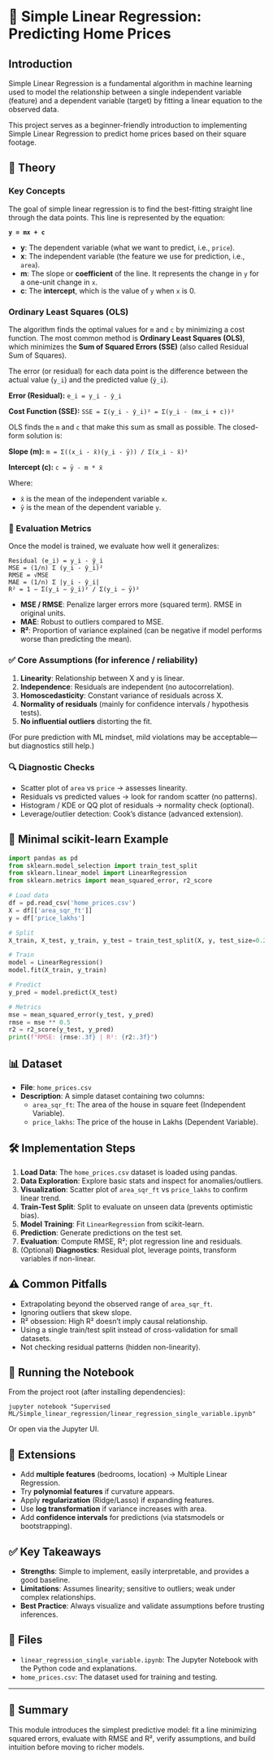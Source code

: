 # 📖 Simple Linear Regression: Predicting Home Prices

## Introduction

Simple Linear Regression is a fundamental algorithm in machine learning used to model the relationship between a single independent variable (feature) and a dependent variable (target) by fitting a linear equation to the observed data.

This project serves as a beginner-friendly introduction to implementing Simple Linear Regression to predict home prices based on their square footage.

## 🧠 Theory

### Key Concepts

The goal of simple linear regression is to find the best-fitting straight line through the data points. This line is represented by the equation:

**`y = mx + c`**

- **y**: The dependent variable (what we want to predict, i.e., `price`).
- **x**: The independent variable (the feature we use for prediction, i.e., `area`).
- **m**: The slope or **coefficient** of the line. It represents the change in `y` for a one-unit change in `x`.
- **c**: The **intercept**, which is the value of `y` when `x` is 0.

### Ordinary Least Squares (OLS)

The algorithm finds the optimal values for `m` and `c` by minimizing a cost function. The most common method is **Ordinary Least Squares (OLS)**, which minimizes the **Sum of Squared Errors (SSE)** (also called Residual Sum of Squares).

The error (or residual) for each data point is the difference between the actual value (`y_i`) and the predicted value (`ŷ_i`).

**Error (Residual):** `e_i = y_i - ŷ_i`

**Cost Function (SSE):**
`SSE = Σ(y_i - ŷ_i)² = Σ(y_i - (mx_i + c))²`

OLS finds the `m` and `c` that make this sum as small as possible. The closed-form solution is:

**Slope (m):**
`m = Σ((x_i - x̄)(y_i - ȳ)) / Σ(x_i - x̄)²`

**Intercept (c):**
`c = ȳ - m * x̄`

Where:
- `x̄` is the mean of the independent variable `x`.
- `ȳ` is the mean of the dependent variable `y`.

### 📐 Evaluation Metrics

Once the model is trained, we evaluate how well it generalizes:

```
Residual (e_i) = y_i - ŷ_i
MSE = (1/n) Σ (y_i - ŷ_i)²
RMSE = √MSE
MAE = (1/n) Σ |y_i - ŷ_i|
R² = 1 − Σ(y_i − ŷ_i)² / Σ(y_i − ȳ)²
```

- **MSE / RMSE**: Penalize larger errors more (squared term). RMSE in original units.
- **MAE**: Robust to outliers compared to MSE.
- **R²**: Proportion of variance explained (can be negative if model performs worse than predicting the mean).

### ✅ Core Assumptions (for inference / reliability)

1. **Linearity**: Relationship between X and y is linear.
2. **Independence**: Residuals are independent (no autocorrelation).
3. **Homoscedasticity**: Constant variance of residuals across X.
4. **Normality of residuals** (mainly for confidence intervals / hypothesis tests).
5. **No influential outliers** distorting the fit.

(For pure prediction with ML mindset, mild violations may be acceptable—but diagnostics still help.)

### 🔍 Diagnostic Checks

- Scatter plot of `area` vs `price` → assesses linearity.
- Residuals vs predicted values → look for random scatter (no patterns).
- Histogram / KDE or QQ plot of residuals → normality check (optional).
- Leverage/outlier detection: Cook’s distance (advanced extension).

## 🧪 Minimal scikit-learn Example

```python
import pandas as pd
from sklearn.model_selection import train_test_split
from sklearn.linear_model import LinearRegression
from sklearn.metrics import mean_squared_error, r2_score

# Load data
df = pd.read_csv('home_prices.csv')
X = df[['area_sqr_ft']]
y = df['price_lakhs']

# Split
X_train, X_test, y_train, y_test = train_test_split(X, y, test_size=0.2, random_state=42)

# Train
model = LinearRegression()
model.fit(X_train, y_train)

# Predict
y_pred = model.predict(X_test)

# Metrics
mse = mean_squared_error(y_test, y_pred)
rmse = mse ** 0.5
r2 = r2_score(y_test, y_pred)
print(f"RMSE: {rmse:.3f} | R²: {r2:.3f}")
```

## 📊 Dataset

- **File**: `home_prices.csv`
- **Description**: A simple dataset containing two columns:
  - `area_sqr_ft`: The area of the house in square feet (Independent Variable).
  - `price_lakhs`: The price of the house in Lakhs (Dependent Variable).

## 🛠 Implementation Steps

1. **Load Data**: The `home_prices.csv` dataset is loaded using pandas.
2. **Data Exploration**: Explore basic stats and inspect for anomalies/outliers.
3. **Visualization**: Scatter plot of `area_sqr_ft` vs `price_lakhs` to confirm linear trend.
4. **Train-Test Split**: Split to evaluate on unseen data (prevents optimistic bias).
5. **Model Training**: Fit `LinearRegression` from scikit-learn.
6. **Prediction**: Generate predictions on the test set.
7. **Evaluation**: Compute RMSE, R²; plot regression line and residuals.
8. (Optional) **Diagnostics**: Residual plot, leverage points, transform variables if non-linear.

## ⚠️ Common Pitfalls

- Extrapolating beyond the observed range of `area_sqr_ft`.
- Ignoring outliers that skew slope.
- R² obsession: High R² doesn’t imply causal relationship.
- Using a single train/test split instead of cross-validation for small datasets.
- Not checking residual patterns (hidden non-linearity).

## 🚀 Running the Notebook

From the project root (after installing dependencies):

```batch
jupyter notebook "Supervised ML/Simple_linear_regression/linear_regression_single_variable.ipynb"
```

Or open via the Jupyter UI.

## 🔄 Extensions

- Add **multiple features** (bedrooms, location) → Multiple Linear Regression.
- Try **polynomial features** if curvature appears.
- Apply **regularization** (Ridge/Lasso) if expanding features.
- Use **log transformation** if variance increases with area.
- Add **confidence intervals** for predictions (via statsmodels or bootstrapping).

## ✅ Key Takeaways

- **Strengths**: Simple to implement, easily interpretable, and provides a good baseline.
- **Limitations**: Assumes linearity; sensitive to outliers; weak under complex relationships.
- **Best Practice**: Always visualize and validate assumptions before trusting inferences.

## 📂 Files

- `linear_regression_single_variable.ipynb`: The Jupyter Notebook with the Python code and explanations.
- `home_prices.csv`: The dataset used for training and testing.

---

## 🧾 Summary

This module introduces the simplest predictive model: fit a line minimizing squared errors, evaluate with RMSE and R², verify assumptions, and build intuition before moving to richer models.
